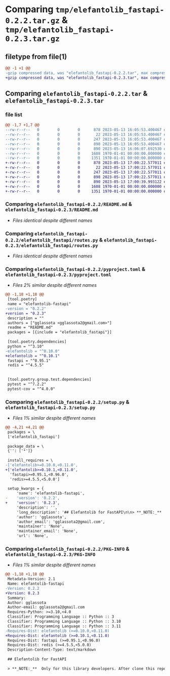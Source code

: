 # Comparing `tmp/elefantolib_fastapi-0.2.2.tar.gz` & `tmp/elefantolib_fastapi-0.2.3.tar.gz`

## filetype from file(1)

```diff
@@ -1 +1 @@
-gzip compressed data, was "elefantolib_fastapi-0.2.2.tar", max compression
+gzip compressed data, was "elefantolib_fastapi-0.2.3.tar", max compression
```

## Comparing `elefantolib_fastapi-0.2.2.tar` & `elefantolib_fastapi-0.2.3.tar`

### file list

```diff
@@ -1,7 +1,7 @@
--rw-r--r--   0        0        0      878 2023-05-13 16:05:53.400467 elefantolib_fastapi-0.2.2/README.md
--rw-r--r--   0        0        0       22 2023-05-13 16:05:53.400467 elefantolib_fastapi-0.2.2/elefantolib_fastapi/__init__.py
--rw-r--r--   0        0        0      247 2023-05-13 16:05:53.400467 elefantolib_fastapi-0.2.2/elefantolib_fastapi/requests.py
--rw-r--r--   0        0        0      898 2023-05-13 16:05:53.400467 elefantolib_fastapi-0.2.2/elefantolib_fastapi/routes.py
--rw-r--r--   0        0        0      890 2023-05-13 16:06:07.692530 elefantolib_fastapi-0.2.2/pyproject.toml
--rw-r--r--   0        0        0     1608 1970-01-01 00:00:00.000000 elefantolib_fastapi-0.2.2/setup.py
--rw-r--r--   0        0        0     1351 1970-01-01 00:00:00.000000 elefantolib_fastapi-0.2.2/PKG-INFO
+-rw-r--r--   0        0        0      878 2023-05-13 17:00:22.577011 elefantolib_fastapi-0.2.3/README.md
+-rw-r--r--   0        0        0       22 2023-05-13 17:00:22.577011 elefantolib_fastapi-0.2.3/elefantolib_fastapi/__init__.py
+-rw-r--r--   0        0        0      247 2023-05-13 17:00:22.577011 elefantolib_fastapi-0.2.3/elefantolib_fastapi/requests.py
+-rw-r--r--   0        0        0      898 2023-05-13 17:00:22.577011 elefantolib_fastapi-0.2.3/elefantolib_fastapi/routes.py
+-rw-r--r--   0        0        0      890 2023-05-13 17:00:39.993122 elefantolib_fastapi-0.2.3/pyproject.toml
+-rw-r--r--   0        0        0     1608 1970-01-01 00:00:00.000000 elefantolib_fastapi-0.2.3/setup.py
+-rw-r--r--   0        0        0     1351 1970-01-01 00:00:00.000000 elefantolib_fastapi-0.2.3/PKG-INFO
```

### Comparing `elefantolib_fastapi-0.2.2/README.md` & `elefantolib_fastapi-0.2.3/README.md`

 * *Files identical despite different names*

### Comparing `elefantolib_fastapi-0.2.2/elefantolib_fastapi/routes.py` & `elefantolib_fastapi-0.2.3/elefantolib_fastapi/routes.py`

 * *Files identical despite different names*

### Comparing `elefantolib_fastapi-0.2.2/pyproject.toml` & `elefantolib_fastapi-0.2.3/pyproject.toml`

 * *Files 2% similar despite different names*

```diff
@@ -1,18 +1,18 @@
 [tool.poetry]
 name = "elefantolib-fastapi"
-version = "0.2.2"
+version = "0.2.3"
 description = ""
 authors = ["gglassota <gglassota2@gmail.com>"]
 readme = "README.md"
 packages = [{include = "elefantolib_fastapi"}]
 
 [tool.poetry.dependencies]
 python = "^3.10"
-elefantolib = "^0.10.0"
+elefantolib = "^0.10.1"
 fastapi = "^0.95.1"
 redis = "^4.5.5"
 
 
 [tool.poetry.group.test.dependencies]
 pytest = "^7.2.2"
 pytest-cov = "^4.0.0"
```

### Comparing `elefantolib_fastapi-0.2.2/setup.py` & `elefantolib_fastapi-0.2.3/setup.py`

 * *Files 1% similar despite different names*

```diff
@@ -4,21 +4,21 @@
 packages = \
 ['elefantolib_fastapi']
 
 package_data = \
 {'': ['*']}
 
 install_requires = \
-['elefantolib>=0.10.0,<0.11.0',
+['elefantolib>=0.10.1,<0.11.0',
  'fastapi>=0.95.1,<0.96.0',
  'redis>=4.5.5,<5.0.0']
 
 setup_kwargs = {
     'name': 'elefantolib-fastapi',
-    'version': '0.2.2',
+    'version': '0.2.3',
     'description': '',
     'long_description': '## Elefantolib for FastAPI\n\n> **_NOTE:_**  Only for this library developers. After clone this repository you should run command:\n> \n\n ```console \ngit config core.hooksPath .githooks\n```\n\n\n## Installation\n\n<div class="termy">\n\n```console\npoetry add elefantolib-fastapi\n```\n</div>\n\n## Example\n\n### Prepare\n\n* Add environmental variables\n\n```\nSECRET=\nALGORITHM=\nISSUER=\n```\n* Defaults:\n    \n    - SECRET - not set, this is required\n    - ALGORITHM=HS256\n    - ISSUER=Consumer\n\n### Create it\n\n* Create a file `main.py` with:\n\n```Python\nfrom elefantolib_fastapi.requests import Request\nfrom elefantolib_fastapi.routes import APIRoute\n\nfrom fastapi import FastAPI\n\napp = FastAPI()\n\napp.router.route_class = APIRoute\n\n\n@app.get(\'/\')\ndef index(request: Request):\n    # TODO something\n    response = request.pfm.services.some_service_name.get(\'path-to-endpoint\')\n    return response\n\n```',
     'author': 'gglassota',
     'author_email': 'gglassota2@gmail.com',
     'maintainer': 'None',
     'maintainer_email': 'None',
     'url': 'None',
```

### Comparing `elefantolib_fastapi-0.2.2/PKG-INFO` & `elefantolib_fastapi-0.2.3/PKG-INFO`

 * *Files 1% similar despite different names*

```diff
@@ -1,18 +1,18 @@
 Metadata-Version: 2.1
 Name: elefantolib-fastapi
-Version: 0.2.2
+Version: 0.2.3
 Summary: 
 Author: gglassota
 Author-email: gglassota2@gmail.com
 Requires-Python: >=3.10,<4.0
 Classifier: Programming Language :: Python :: 3
 Classifier: Programming Language :: Python :: 3.10
 Classifier: Programming Language :: Python :: 3.11
-Requires-Dist: elefantolib (>=0.10.0,<0.11.0)
+Requires-Dist: elefantolib (>=0.10.1,<0.11.0)
 Requires-Dist: fastapi (>=0.95.1,<0.96.0)
 Requires-Dist: redis (>=4.5.5,<5.0.0)
 Description-Content-Type: text/markdown
 
 ## Elefantolib for FastAPI
 
 > **_NOTE:_**  Only for this library developers. After clone this repository you should run command:
```

